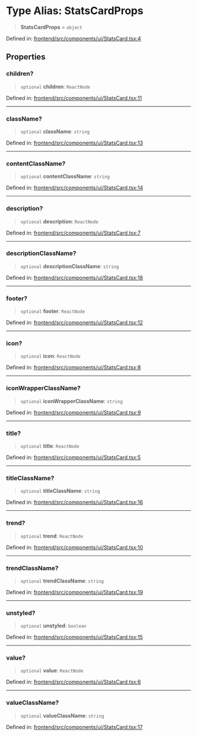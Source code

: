 # Type Alias: StatsCardProps

> **StatsCardProps** = `object`

Defined in: [frontend/src/components/ui/StatsCard.tsx:4](https://github.com/lsendel/sass/blob/ca8b2b87627589617e0de57047e1f50d53e78078/frontend/src/components/ui/StatsCard.tsx#L4)

## Properties

### children?

> `optional` **children**: `ReactNode`

Defined in: [frontend/src/components/ui/StatsCard.tsx:11](https://github.com/lsendel/sass/blob/ca8b2b87627589617e0de57047e1f50d53e78078/frontend/src/components/ui/StatsCard.tsx#L11)

***

### className?

> `optional` **className**: `string`

Defined in: [frontend/src/components/ui/StatsCard.tsx:13](https://github.com/lsendel/sass/blob/ca8b2b87627589617e0de57047e1f50d53e78078/frontend/src/components/ui/StatsCard.tsx#L13)

***

### contentClassName?

> `optional` **contentClassName**: `string`

Defined in: [frontend/src/components/ui/StatsCard.tsx:14](https://github.com/lsendel/sass/blob/ca8b2b87627589617e0de57047e1f50d53e78078/frontend/src/components/ui/StatsCard.tsx#L14)

***

### description?

> `optional` **description**: `ReactNode`

Defined in: [frontend/src/components/ui/StatsCard.tsx:7](https://github.com/lsendel/sass/blob/ca8b2b87627589617e0de57047e1f50d53e78078/frontend/src/components/ui/StatsCard.tsx#L7)

***

### descriptionClassName?

> `optional` **descriptionClassName**: `string`

Defined in: [frontend/src/components/ui/StatsCard.tsx:18](https://github.com/lsendel/sass/blob/ca8b2b87627589617e0de57047e1f50d53e78078/frontend/src/components/ui/StatsCard.tsx#L18)

***

### footer?

> `optional` **footer**: `ReactNode`

Defined in: [frontend/src/components/ui/StatsCard.tsx:12](https://github.com/lsendel/sass/blob/ca8b2b87627589617e0de57047e1f50d53e78078/frontend/src/components/ui/StatsCard.tsx#L12)

***

### icon?

> `optional` **icon**: `ReactNode`

Defined in: [frontend/src/components/ui/StatsCard.tsx:8](https://github.com/lsendel/sass/blob/ca8b2b87627589617e0de57047e1f50d53e78078/frontend/src/components/ui/StatsCard.tsx#L8)

***

### iconWrapperClassName?

> `optional` **iconWrapperClassName**: `string`

Defined in: [frontend/src/components/ui/StatsCard.tsx:9](https://github.com/lsendel/sass/blob/ca8b2b87627589617e0de57047e1f50d53e78078/frontend/src/components/ui/StatsCard.tsx#L9)

***

### title?

> `optional` **title**: `ReactNode`

Defined in: [frontend/src/components/ui/StatsCard.tsx:5](https://github.com/lsendel/sass/blob/ca8b2b87627589617e0de57047e1f50d53e78078/frontend/src/components/ui/StatsCard.tsx#L5)

***

### titleClassName?

> `optional` **titleClassName**: `string`

Defined in: [frontend/src/components/ui/StatsCard.tsx:16](https://github.com/lsendel/sass/blob/ca8b2b87627589617e0de57047e1f50d53e78078/frontend/src/components/ui/StatsCard.tsx#L16)

***

### trend?

> `optional` **trend**: `ReactNode`

Defined in: [frontend/src/components/ui/StatsCard.tsx:10](https://github.com/lsendel/sass/blob/ca8b2b87627589617e0de57047e1f50d53e78078/frontend/src/components/ui/StatsCard.tsx#L10)

***

### trendClassName?

> `optional` **trendClassName**: `string`

Defined in: [frontend/src/components/ui/StatsCard.tsx:19](https://github.com/lsendel/sass/blob/ca8b2b87627589617e0de57047e1f50d53e78078/frontend/src/components/ui/StatsCard.tsx#L19)

***

### unstyled?

> `optional` **unstyled**: `boolean`

Defined in: [frontend/src/components/ui/StatsCard.tsx:15](https://github.com/lsendel/sass/blob/ca8b2b87627589617e0de57047e1f50d53e78078/frontend/src/components/ui/StatsCard.tsx#L15)

***

### value?

> `optional` **value**: `ReactNode`

Defined in: [frontend/src/components/ui/StatsCard.tsx:6](https://github.com/lsendel/sass/blob/ca8b2b87627589617e0de57047e1f50d53e78078/frontend/src/components/ui/StatsCard.tsx#L6)

***

### valueClassName?

> `optional` **valueClassName**: `string`

Defined in: [frontend/src/components/ui/StatsCard.tsx:17](https://github.com/lsendel/sass/blob/ca8b2b87627589617e0de57047e1f50d53e78078/frontend/src/components/ui/StatsCard.tsx#L17)
